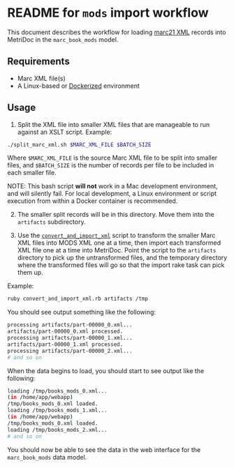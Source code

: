 # README for `mods` import workflow

This document describes the workflow for loading [marc21 XML](https://www.loc.gov/standards/marcxml/) records into MetriDoc in the `marc_book_mods` model.

## Requirements

* Marc XML file(s)
* A Linux-based or [Dockerized](https://docs.docker.com/) environment

## Usage

1. Split the XML file into smaller XML files that are manageable to run against an XSLT script.  Example:

  ```bash
  ./split_marc_xml.sh $MARC_XML_FILE $BATCH_SIZE
  ```

  Where `$MARC_XML_FILE` is the source Marc XML file to be split into smaller files, and `$BATCH_SIZE` is the number of records per file to be included in each smaller file.

  NOTE: This bash script **will not** work in a Mac development environment, and will silently fail.  For local development, a Linux environment or script execution from within a Docker container is recommended.

2. The smaller split records will be in this directory.  Move them into the `artifacts` subdirectory.

3. Use the [`convert_and_import_xml`](convert_and_import_xml.rb) script to transform the smaller Marc XML files into MODS XML one at a time, then import each transformed XML file one at a time into MetriDoc.  Point the script to the `artifacts` directory to pick up the untransformed files, and the temporary directory where the transformed files will go so that the import rake task can pick them up.

  Example:

  ```bash
  ruby convert_and_import_xml.rb artifacts /tmp
  ```

  You should see output something like the following:

  ```bash
  processing artifacts/part-00000_0.xml...
  artifacts/part-00000_0.xml processed.
  processing artifacts/part-00000_1.xml...
  artifacts/part-00000_1.xml processed.
  processing artifacts/part-00000_2.xml...
  # and so on
  ```

  When the data begins to load, you should start to see output like the following:

  ```bash
  loading /tmp/books_mods_0.xml...
  (in /home/app/webapp)
  /tmp/books_mods_0.xml loaded.
  loading /tmp/books_mods_1.xml...
  (in /home/app/webapp)
  /tmp/books_mods_0.xml loaded.
  loading /tmp/books_mods_2.xml...
  # and so on
  ```

  You should now be able to see the data in the web interface for the `marc_book_mods` data model. 
